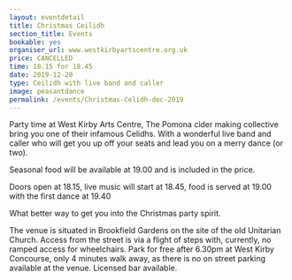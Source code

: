 ```yaml
---
layout: eventdetail
title: Christmas Ceilidh
section_title: Events
bookable: yes
organiser_url: www.westkirbyartscentre.org.uk
price: CANCELLED
time: 18.15 for 18.45
date: 2019-12-20
type: Ceilidh with live band and caller
image: peasantdance
permalink: /events/Christmas-Celidh-dec-2019
---
```


Party time at West Kirby Arts Centre, The Pomona cider making collective bring you one of their infamous Celidhs. With a wonderful live band and caller who will get you up off your
seats and lead you on a merry dance (or two).

Seasonal food will be available at 19.00 and is included in the price.

Doors open at 18.15, live music will start at 18.45, food is served at 19.00 with the
first dance at 19.40

What better way to get you into the Christmas party spirit.

The venue is situated in Brookfield Gardens on the site of the old Unitarian Church. Access from the street is via a flight of steps with, currently, no ramped access for wheelchairs. Park for free after 6.30pm at West Kirby Concourse, only 4 minutes walk away, as there is no on street parking available at the venue. Licensed bar available.
